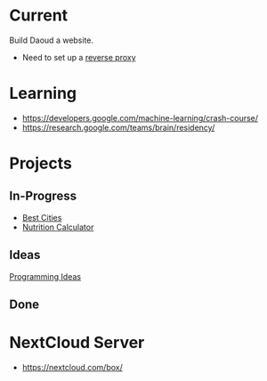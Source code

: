 <!-- TITLE: Tech -->
<!-- SUBTITLE: A quick summary of Tech -->
# Current
Build Daoud a website.
* Need to set up a [reverse proxy](https://github.com/nodejitsu/node-http-proxy)
# Learning
* https://developers.google.com/machine-learning/crash-course/
* https://research.google.com/teams/brain/residency/
# Projects
## In-Progress
* [Best Cities](/home/tech/projects/current/best-cities)
* [Nutrition Calculator](/home/tech/projects/current/nutrition-calculator)
## Ideas
[Programming Ideas](/home/tech/ideas)
## Done

# NextCloud Server
* https://nextcloud.com/box/